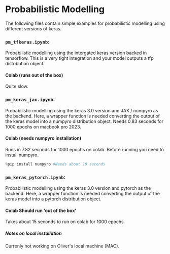 # Probabilistic Modelling

The following files contain simple examples for probabilistic modelling using different versions of keras.

### `pm_tfkeras.ipynb`: 
Probabilistic modelling using the intergated keras version backed in tensorflow. This is a very tight integration and your model outputs a tfp distribution object. 

#### Colab (runs out of the box)
Quite slow.

### `pm_keras_jax.ipynb`: 
Probabilistic modelling using the keras 3.0 version and JAX / numpyro as the backend. Here, a wrapper function is needed converting the output of the keras model into a numpyro distribution object. Needs 0.83 seconds for 1000 epochs on macbook pro 2023. 

#### Colab (needs numpyro installation)
Runs in 7.82 seconds for 1000 epochs on colab. Before running you need to install numpyro.
```python
%pip install numpyro #Needs about 10 seconds
```

### `pm_keras_pytorch.ipynb`: 
Probabilistic modelling using the keras 3.0 version and pytorch as the backend. Here, a wrapper function is needed converting the output of the keras model into a pytorch distribution object. 

#### Colab Should run 'out of the box' 
Takes about 15 seconds to run on colab for 1000 epochs.

##### Notes on local installation
Currenly not working on Oliver's local machine (MAC). 


